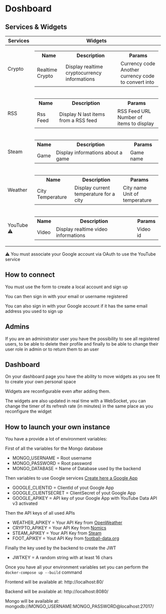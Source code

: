 # Doshboard

## Services & Widgets

| Services | Widgets |
|----------|---------|
| Crypto | <table><tbody><tr><th>Name</th><th>Description</th><th>Params</th></tr><tr><td>Realtime Crypto</td><td>Display realtime cryptocurrency informations</td><td>Currency code<br>Another currency code to convert into</td></tr></tbody></table> |
| RSS | <table><tbody><tr><th>Name</th><th>Description</th><th>Params</th></tr><tr><td>Rss Feed</td><td>Display N last items from a RSS feed</td><td>RSS Feed URL<br>Number of items to display</td></tr></tbody></table>|
| Steam | <table><tbody><tr><th>Name</th><th>Description</th><th>Params</th></tr><tr><td>Game</td><td>Display informations about a game</td><td>Game name</td></tr></tbody></table>|
| Weather | <table><tbody><tr><th>Name</th><th>Description</th><th>Params</th></tr><tr><td>City Temperature</td><td>Display current temperature for a city</td><td>City name<br>Unit of temperature</td></tr></tbody></table>|
| YouTube ⚠ | <table><tbody><tr><th>Name</th><th>Description</th><th>Params</th></tr><tr><td>Video</td><td>Display realtime video informations</td><td>Video id</td></tr></tbody></table>|

⚠ You must associate your Google account via OAuth to use the YouTube service 

## How to connect

You must use the form to create a local account and sign up

You can then sign in with your email or username registered

You can also sign in with your Google account if it has the same email address you used to sign up

## Admins

If you are an administrator user you have the possibility to see all registered users, to be able to delete their profile and finally to be able to change their user role in admin or to return them to an user

## Dashboard

On your dashboard page you have the ability to move widgets as you see fit to create your own personal space

Widgets are reconfigurable even after adding them.

The widgets are also updated in real time with a WebSocket, you can change the timer of its refresh rate (in minutes) in the same place as you reconfigure the widget

## How to launch your own instance

You have a provide a lot of environment variables:

First of all the variables for the Mongo database
 - MONGO_USERNAME = Root username
 - MONGO_PASSWORD = Root password
 - MONGO_DATABASE = Name of Database used by the backend

Then variables to use Google services
[Create here a Google App](https://console.cloud.google.com/apis/credentials)
 - GOOGLE_CLIENTID = ClientId of yout Google App
 - GOOGLE_CLIENTSECRET = ClientSecret of yout Google App
 - GOOGLE_APIKEY = API key of your Google App with YouTube Data API v3 activated

Then the API keys of all used APIs
 - WEATHER_APIKEY = Your API Key from [OpenWeather](https://api.openweathermap.org)
 - CRYPTO_APIKEY = Your API Key from [Nomics](https://api.nomics.com)
 - STEAM_APIKEY = Your API Key from [Steam](https://steamcommunity.com/dev/apikey)
 - FOOT_APIKEY = Yout API Key from [football-data.org](https://www.football-data.org/)

 Finally the key used by the backend to create the JWT
 - JWTKEY = A random string with at least 16 chars

Once you have all your environment variables set you can perform the `docker-compose up --build` command

Frontend will be available at: http://localhost:80/

Backend will be available at: http://localhost:8080/

Mongo will be available at: mongodb://MONGO_USERNAME:MONGO_PASSWORD@localhost:27017/